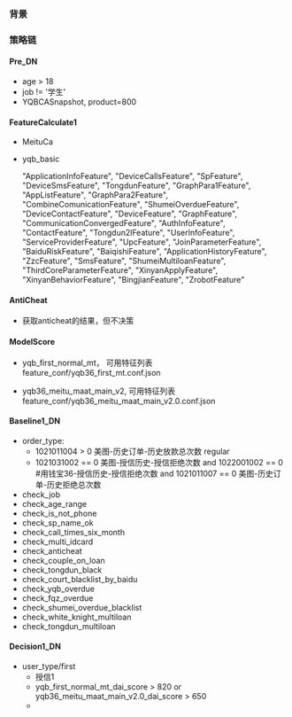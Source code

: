 ### 背景

### 策略链
#### Pre_DN
- age > 18
- job != '学生'
- YQBCASnapshot, product=800

#### FeatureCalculate1
- MeituCa 
 

- yqb_basic  

    "ApplicationInfoFeature",
    "DeviceCallsFeature",
    "SpFeature",
    "DeviceSmsFeature",
    "TongdunFeature",
    "GraphPara1Feature",
    "AppListFeature",
    "GraphPara2Feature",
    "CombineComunicationFeature",
    "ShumeiOverdueFeature",
    "DeviceContactFeature",
    "DeviceFeature",
    "GraphFeature",
    "CommunicationConvergedFeature",
    "AuthInfoFeature",
    "ContactFeature",
    "Tongdun2lFeature",
    "UserInfoFeature",
    "ServiceProviderFeature",
    "UpcFeature",
    "JoinParameterFeature",
    "BaiduRiskFeature",
    "BaiqishiFeature",
    "ApplicationHistoryFeature",
    "ZzcFeature",
    "SmsFeature",
    "ShumeiMultiloanFeature",
    "ThirdCoreParameterFeature",
    "XinyanApplyFeature",
    "XinyanBehaviorFeature",
    "BingjianFeature",
    "ZrobotFeature"
    
#### AntiCheat
- 获取anticheat的结果，但不决策  

#### ModelScore
- yqb_first_normal_mt， 可用特征列表 feature_conf/yqb36_first_mt.conf.json

- yqb36_meitu_maat_main_v2, 可用特征列表feature_conf/yqb36_meitu_maat_main_v2.0.conf.json

#### Baseline1_DN
- order_type:   
    - 1021011004 > 0 美图-历史订单-历史放款总次数 regular
    - 1021031002 == 0 美图-授信历史-授信拒绝次数 and 1022001002 == 0 #用钱宝36-授信历史-授信拒绝次数 and 1021011007 == 0 美图-历史订单-历史拒绝总次数   
- check_job
- check_age_range
- check_is_not_phone
- check_sp_name_ok
- check_call_times_six_month
- check_multi_idcard
- check_anticheat 
- check_couple_on_loan
- check_tongdun_black
- check_court_blacklist_by_baidu
- check_yqb_overdue
- check_fqz_overdue
- check_shumei_overdue_blacklist
- check_white_knight_multiloan
- check_tongdun_multiloan

#### Decision1_DN
- user_type/first 
    - 授信1
    - yqb_first_normal_mt_dai_score > 820 or yqb36_meitu_maat_main_v2.0_dai_score > 650
    - 